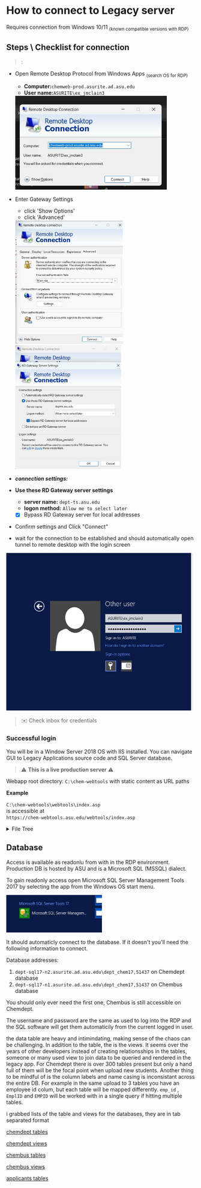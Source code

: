 # How to connect to Legacy server

Requires connection from Windows 10/11 <sub>(known compatible versions with RDP)</sub>

## Steps \ Checklist for connection

> :


- Open Remote Desktop Protocol from Windows Apps <sub>(search OS for RDP)</sub>

  - **Computer:**`chemweb-prod.asurite.ad.asu.edu`  
  - **User name:**`ASURITE\ex_jmclain3`  

   <img src="./assets/SMS_rdp-remote-conn-db.jpg" height="250" />

- Enter Gateway Settings
  - click 'Show Options'
  - click 'Advanced'

   <img src="./assets/SMS_rdp-config-advance-1.jpg" height="330" />
   <img src="./assets/SMS_rdp-config-advance.jpg"  height='330'/>

- **_connection settings:_**
- **Use these RD Gateway server settings**
  - **server name:** `dept-ts.asu.edu` 
  - **logon method:** `Allow me to select later`
  - [x] Bypass RD Gateway server for local addresses

- Confirm settings and Click "Connect"

- wait for the connection to be established and should automatically open tunnel to remote desktop with the login screen

<img src="./assets/SMS_rdp-login.jpg" height="420" />

> :envelope: Check inbox for credentials

### Successful login

You will be in a Window Server 2018 OS with IIS installed. You can navigate GUI to Legacy Applications source code and SQL Server database.

> :warning: **This is a live production server** :warning:  

Webapp root directory: `C:\chem-webtools` with static content as URL paths 

**Example**

`C:\chem-webtools\webtools\index.asp`  
is accessible at  
`https://chem-webtools.asu.edu/webtools/index.asp`

<details>

<summary>
File Tree

</summary>

[link](./assets/tree-ex.txt)

</details>

## Database

Access is available as readonlu from with in the RDP environment. Production DB is hosted by ASU and is a Microsoft SQL (MSSQL) dialect.

To gain readonly access open Microsoft SQL Server Management Tools 2017 by selecting the app from the Windows OS start menu.

<img src='./assets/mssql-server-management-readonly.jpg' height="100" />

It should automaticly connect to the database. If it doesn't you'll need the following information to connect.

Database addresses: 

1. `dept-sql17-n2.asurite.ad.asu.edu\dept_chem17,51437`  on Chemdept database
2. `dept-sql17-n1.asurite.ad.asu.edu\dept_chem17,51437` on Chembus database

You should only ever need the first one, Chembus is still accessible on Chemdept.

The username and password are the same as used to log into the RDP and the SQL software will get them automaticily from the current logged in user.

the data table are heavy and intimindating, making sense of the chaos can be challenging. In addition to the table, the is the views. It seems over the years of other developers instead of creating relationsships in the tables, someone or many used view to join data to be queried and rendered in the legacy app. For Chemdept there is over 300 tables present but only a hand full of them will be the focal point when upload new students. Another thing to be mindful of is the column labels and name casing is inconsistant across the entire DB. For example in the same upload to 3 tables you have an employee id colum, but each table will be mapped differently. `emp_id` , `EmplID` and `EMPID` will be worked with in a single query if hitting multiple tables.

i grabbed lists of the table and views for the databases, they are in tab separated format

[chemdept tables](./assets/Chemdept-tables-list-07092024.txt)

[chemdept views](./assets/chemdept-views-list_07092024.txt)

[chembus tables](./assets/chembus-table-list_07092024.txt)

[chembus views](./assets/chembus-views-list_07092024.txt)

[applicants tables](./assets//applicants-tables-list_07092024.txt)
